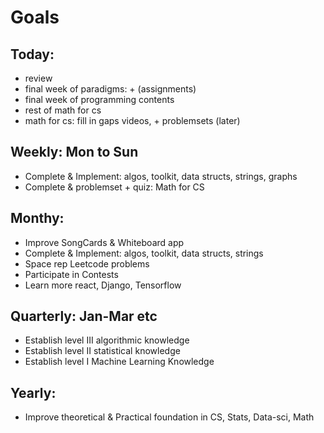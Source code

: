 # Goals

## Today:
* review
* final week of paradigms: + (assignments) 
* final week of programming contents
* rest of math for cs
* math for cs: fill in gaps videos, + problemsets (later)

## Weekly: Mon to Sun
* Complete & Implement: algos, toolkit, data structs, strings, graphs
* Complete & problemset + quiz: Math for CS

## Monthy:
* Improve SongCards & Whiteboard app
* Complete & Implement: algos, toolkit, data structs, strings
* Space rep Leetcode problems
* Participate in Contests
* Learn more react, Django, Tensorflow

## Quarterly: Jan-Mar etc
* Establish level III algorithmic knowledge
* Establish level II statistical knowledge
* Establish level I Machine Learning Knowledge

## Yearly:
* Improve theoretical & Practical foundation in CS, Stats, Data-sci, Math
